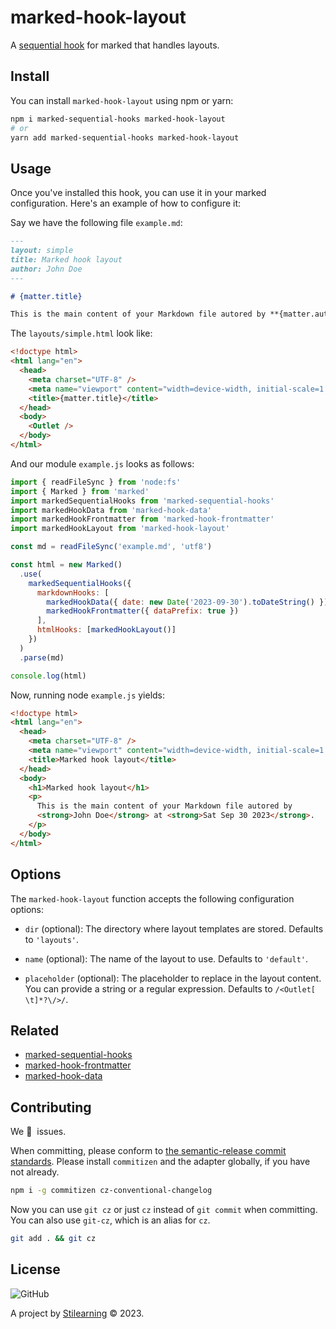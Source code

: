 # marked-hook-layout

A [sequential hook](https://github.com/bent10/marked-extensions/tree/main/packages/sequential-hooks) for marked that handles layouts.

## Install

You can install `marked-hook-layout` using npm or yarn:

```bash
npm i marked-sequential-hooks marked-hook-layout
# or
yarn add marked-sequential-hooks marked-hook-layout
```

## Usage

Once you've installed this hook, you can use it in your marked configuration. Here's an example of how to configure it:

Say we have the following file `example.md`:

```md
---
layout: simple
title: Marked hook layout
author: John Doe
---

# {matter.title}

This is the main content of your Markdown file autored by **{matter.author}** at **{date}**
```

The `layouts/simple.html` look like:

```html
<!doctype html>
<html lang="en">
  <head>
    <meta charset="UTF-8" />
    <meta name="viewport" content="width=device-width, initial-scale=1.0" />
    <title>{matter.title}</title>
  </head>
  <body>
    <Outlet />
  </body>
</html>
```

And our module `example.js` looks as follows:

```js
import { readFileSync } from 'node:fs'
import { Marked } from 'marked'
import markedSequentialHooks from 'marked-sequential-hooks'
import markedHookData from 'marked-hook-data'
import markedHookFrontmatter from 'marked-hook-frontmatter'
import markedHookLayout from 'marked-hook-layout'

const md = readFileSync('example.md', 'utf8')

const html = new Marked()
  .use(
    markedSequentialHooks({
      markdownHooks: [
        markedHookData({ date: new Date('2023-09-30').toDateString() }),
        markedHookFrontmatter({ dataPrefix: true })
      ],
      htmlHooks: [markedHookLayout()]
    })
  )
  .parse(md)

console.log(html)
```

Now, running node `example.js` yields:

```html
<!doctype html>
<html lang="en">
  <head>
    <meta charset="UTF-8" />
    <meta name="viewport" content="width=device-width, initial-scale=1.0" />
    <title>Marked hook layout</title>
  </head>
  <body>
    <h1>Marked hook layout</h1>
    <p>
      This is the main content of your Markdown file autored by
      <strong>John Doe</strong> at <strong>Sat Sep 30 2023</strong>.
    </p>
  </body>
</html>
```

## Options

The `marked-hook-layout` function accepts the following configuration options:

- `dir` (optional): The directory where layout templates are stored. Defaults to `'layouts'`.

- `name` (optional): The name of the layout to use. Defaults to `'default'`.

- `placeholder` (optional): The placeholder to replace in the layout content. You can provide a string or a regular expression. Defaults to `/<Outlet[ \t]*?\/>/`.

## Related

- [marked-sequential-hooks](https://github.com/bent10/marked-extensions/tree/main/packages/sequential-hooks)
- [marked-hook-frontmatter](https://github.com/bent10/marked-extensions/tree/main/packages/hook-frontmatter)
- [marked-hook-data](https://github.com/bent10/marked-extensions/tree/main/packages/hook-data)

## Contributing

We 💛&nbsp; issues.

When committing, please conform to [the semantic-release commit standards](https://www.conventionalcommits.org/). Please install `commitizen` and the adapter globally, if you have not already.

```bash
npm i -g commitizen cz-conventional-changelog
```

Now you can use `git cz` or just `cz` instead of `git commit` when committing. You can also use `git-cz`, which is an alias for `cz`.

```bash
git add . && git cz
```

## License

![GitHub](https://img.shields.io/github/license/bent10/marked-extensions)

A project by [Stilearning](https://stilearning.com) &copy; 2023.
